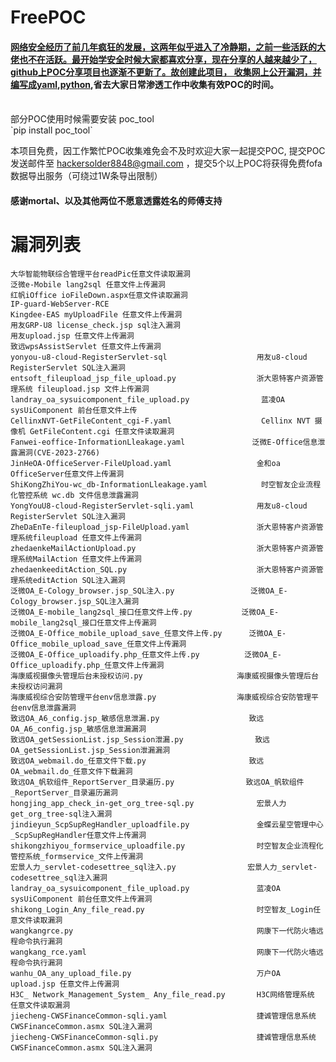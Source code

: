 # FreePOC
#### [网络安全经历了前几年疯狂的发展，这两年似乎进入了冷静期，之前一些活跃的大佬也不在活跃。最开始学安全时候大家都喜欢分享，现在分享的人越来越少了，github上POC分享项目也逐渐不更新了。故创建此项目， 收集网上公开漏洞，并编写成yaml,python](https://github.com/Vme18000yuan/FreePOC#网络安全经历了前几年疯狂的发展这两年似乎进入了冷静期之前一些活跃的大佬也不在活跃最开始学安全时候大家都喜欢分享现在分享的人越来越少了github上poc分享项目也逐渐不更新了故创建此项目收集网上公开漏洞并编写成yamlpython),省去大家日常渗透工作中收集有效POC的时间。
<br>
部分POC使用时候需要安装 poc_tool<br>
`pip install poc_tool`
<br>


本项目免费，因工作繁忙POC收集难免会不及时欢迎大家一起提交POC, 提交POC发送邮件至 hackersolder8848@gmail.com ，提交5个以上POC将获得免费fofa数据导出服务（可绕过1W条导出限制）

<h4>感谢mortal、以及其他两位不愿意透露姓名的师傅支持</h4>


# 漏洞列表

```
大华智能物联综合管理平台readPic任意文件读取漏洞
泛微e-Mobile lang2sql 任意文件上传漏洞
红帆iOffice ioFileDown.aspx任意文件读取漏洞
IP-guard-WebServer-RCE
Kingdee-EAS myUploadFile 任意文件上传漏洞
用友GRP-U8 license_check.jsp sql注入漏洞
用友upload.jsp 任意文件上传漏洞
致远wpsAssistServlet 任意文件上传漏洞
yonyou-u8-cloud-RegisterServlet-sql                    用友u8-cloud RegisterServlet SQL注入漏洞
entsoft_fileupload_jsp_file_upload.py                  浙大恩特客户资源管理系统 fileupload.jsp 文件上传漏洞
landray_oa_sysuicomponent_file_upload.py                蓝凌OA sysUiComponent 前台任意文件上传
CellinxNVT-GetFileContent_cgi-F.yaml                    Cellinx NVT 摄像机 GetFileContent.cgi 任意文件读取漏洞
Fanwei-eoffice-InformationLleakage.yaml               泛微E-Office信息泄露漏洞(CVE-2023-2766)
JinHeOA-OfficeServer-FileUpload.yaml                   金和oa OfficeServer任意文件上传漏洞
ShiKongZhiYou-wc_db-InformationLleakage.yaml            时空智友企业流程化管控系统 wc.db 文件信息泄露漏洞
YongYouU8-cloud-RegisterServlet-sqli.yaml              用友u8-cloud RegisterServlet SQL注入漏洞
ZheDaEnTe-fileupload_jsp-FileUpload.yaml               浙大恩特客户资源管理系统fileupload 任意文件上传漏洞
zhedaenkeMailActionUpload.py                           浙大恩特客户资源管理系统MailAction 任意文件上传漏洞
zhedaenkeeditAction_SQL.py                             浙大恩特客户资源管理系统editAction SQL注入漏洞
泛微OA_E-Cology_browser.jsp_SQL注入.py                 泛微OA_E-Cology_browser.jsp_SQL注入漏洞
泛微OA_E-mobile_lang2sql_接口任意文件上传.py           泛微OA_E-mobile_lang2sql_接口任意文件上传漏洞
泛微OA_E-Office_mobile_upload_save_任意文件上传.py      泛微OA_E-Office_mobile_upload_save_任意文件上传漏洞
泛微OA_E-Office_uploadify.php_任意文件上传.py          泛微OA_E-Office_uploadify.php_任意文件上传漏洞
海康威视摄像头管理后台未授权访问.py                     海康威视摄像头管理后台未授权访问漏洞
海康威视综合安防管理平台env信息泄露.py                  海康威视综合安防管理平台env信息泄露漏洞
致远OA_A6_config.jsp_敏感信息泄漏.py                    致远OA_A6_config.jsp_敏感信息泄漏漏洞
致远OA_getSessionList.jsp_Session泄漏.py                致远OA_getSessionList.jsp_Session泄漏漏洞
致远OA_webmail.do_任意文件下载.py                       致远OA_webmail.do_任意文件下载漏洞
致远OA_帆软组件_ReportServer_目录遍历.py                致远OA_帆软组件_ReportServer_目录遍历漏洞
hongjing_app_check_in-get_org_tree-sql.py              宏景人力get_org_tree-sql注入漏洞
jindieyun_ScpSupRegHandler_uploadfile.py               金蝶云星空管理中心_ScpSupRegHandler任意文件上传漏洞
shikongzhiyou_formservice_uploadfile.py                时空智友企业流程化管控系统_formservice_文件上传漏洞
宏景人力_servlet-codesettree_sql注入.py                宏景人力_servlet-codesettree_sql注入漏洞
landray_oa_sysuicomponent_file_upload.py               蓝凌OA sysUiComponent 前台任意文件上传漏洞
shikong_Login_Any_file_read.py                         时空智友_Login任意文件读取漏洞
wangkangrce.py                                         网康下一代防火墙远程命令执行漏洞
wangkang_rce.yaml                                      网康下一代防火墙远程命令执行漏洞
wanhu_OA_any_upload_file.py                            万户OA upload.jsp 任意文件上传漏洞
H3C_ Network_Management_System_ Any_file_read.py       H3C网络管理系统  任意文件读取漏洞
jiecheng-CWSFinanceCommon-sqli.yaml                    捷诚管理信息系统 CWSFinanceCommon.asmx SQL注入漏洞
jiecheng-CWSFinanceCommon-sqli.py                      捷诚管理信息系统 CWSFinanceCommon.asmx SQL注入漏洞
```

